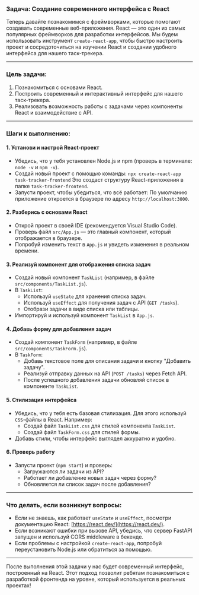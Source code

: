 ### Задача: Создание современного интерфейса с React

Теперь давайте познакомимся с фреймворками, которые помогают создавать современные веб-приложения. React — это один из самых популярных фреймворков для разработки интерфейсов. Мы будем использовать инструмент `create-react-app`, чтобы быстро настроить проект и сосредоточиться на изучении React и создании удобного интерфейса для нашего таск-трекера.

---

### Цель задачи:

1. Познакомиться с основами React.
2. Построить современный и интерактивный интерфейс для нашего таск-трекера.
3. Реализовать возможность работы с задачами через компоненты React и взаимодействие с API.

---

### Шаги к выполнению:

#### 1. Установи и настрой React-проект

- Убедись, что у тебя установлен Node.js и npm (проверь в терминале: `node -v` и `npm -v`).
- Создай новый проект с помощью команды:
`npx create-react-app task-tracker-frontend`
Это создаст структуру React-приложения в папке `task-tracker-frontend`.
- Запусти проект, чтобы убедиться, что всё работает:
По умолчанию приложение откроется в браузере по адресу `http://localhost:3000`.

#### 2. Разберись с основами React

- Открой проект в своей IDE (рекомендуется Visual Studio Code).
- Проверь файл `src/App.js` — это главный компонент, который отображается в браузере.
- Попробуй изменить текст в `App.js` и увидеть изменения в реальном времени.

#### 3. Реализуй компонент для отображения списка задач

- Создай новый компонент `TaskList` (например, в файле `src/components/TaskList.js`).
- В `TaskList`:
    - Используй `useState` для хранения списка задач.
    - Используй `useEffect` для получения задач с API (`GET /tasks`).
    - Отобрази задачи в виде списка или таблицы.
- Импортируй и используй компонент `TaskList` в `App.js`.

#### 4. Добавь форму для добавления задач

- Создай компонент `TaskForm` (например, в файле `src/components/TaskForm.js`).
- В `TaskForm`:
    - Добавь текстовое поле для описания задачи и кнопку "Добавить задачу".
    - Реализуй отправку данных на API (`POST /tasks`) через Fetch API.
    - После успешного добавления задачи обновляй список в компоненте `TaskList`.

#### 5. Стилизация интерфейса

- Убедись, что у тебя есть базовая стилизация. Для этого используй `CSS`-файлы в React. Например:
    - Создай файл `TaskList.css` для стилей компонента `TaskList`.
    - Создай файл `TaskForm.css` для стилей формы.
- Добавь стили, чтобы интерфейс выглядел аккуратно и удобно.

#### 6. Проверь работу

- Запусти проект (`npm start`) и проверь:
    - Загружаются ли задачи из API?
    - Работает ли добавление новых задач через форму?
    - Обновляется ли список задач после добавления?

---

### Что делать, если возникнут вопросы:

- Если не знаешь, как работает `useState` и `useEffect`, посмотри документацию React: [https://react.dev/](https://react.dev/).
- Если возникают ошибки при вызове API, убедись, что сервер FastAPI запущен и используй CORS middleware в бекенде.
- Если проблемы с настройкой `create-react-app`, попробуй переустановить Node.js или обратиться за помощью.

---

После выполнения этой задачи у нас будет современный интерфейс, построенный на React. Этот подход позволит ребятам познакомиться с разработкой фронтенда на уровне, который используется в реальных проектах!